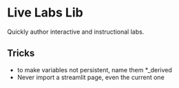 # Live Labs Lib

Quickly author interactive and instructional labs.

## Tricks

- to  make variables not persistent, name  them *_derived
- Never import a streamlit page, even the current one
